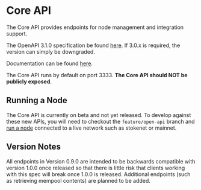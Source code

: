 # Core API

The Core API provides endpoints for node management and integration support.

The OpenAPI 3.1.0 specification be found [here](api.yaml). If 3.0.x is required, the version can simply be downgraded.

Documentation can be found [here](https://redocly.github.io/redoc/?url=https://raw.githubusercontent.com/radixdlt/radixdlt/feature/open-api/radixdlt-core/radixdlt/src/main/java/com/radixdlt/api/core/api.yaml).

The Core API runs by default on port 3333. __The Core API should NOT be publicly exposed__.

## Running a Node

The Core API is currently on beta and not yet released. To develop
against these new APIs, you will need to checkout the `feature/open-api` branch
and [run a node](../../../../../../../../../../docs/development) connected to a live
network such as stokenet or mainnet.

## Version Notes

All endpoints in Version 0.9.0 are intended to be backwards compatible
with version 1.0.0 once released so that there is little risk that clients
working with this spec will break once 1.0.0 is released. Additional endpoints
(such as retrieving mempool contents) are planned to be added.